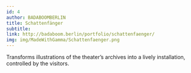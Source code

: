 ```yaml
---
id: 4
author: BADABOOMBERLIN
title: Schattenfänger
subtitle:
link: http://badaboom.berlin/portfolio/schattenfaenger/
img: img/MadeWithGamma/Schattenfaenger.png
---
```

Transforms illustrations of the theater’s archives into a lively installation, controlled by the visitors.